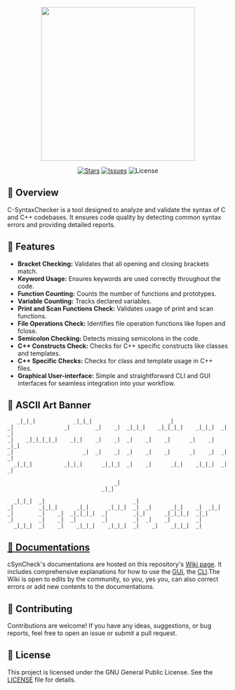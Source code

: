 <p align="center">
 <img height="350" width="350" src="https://github.com/user-attachments/assets/960a6c4d-97bc-404e-9089-92539b92a2c9"
</p>
<p align="center">
  <a href="https://github.com/aa-sikkkk/C-syntaxChecker/stargazers"><img src="https://img.shields.io/github/stars/aa-sikkkk/C-syntaxChecker?style=social" alt="Stars"></a>
  <a href="https://github.com/aa-sikkkk/C-syntaxChecker/issues"><img src="https://img.shields.io/github/issues/aa-sikkkk/C-syntaxChecker" alt="Issues"></a>
  <img src="https://img.shields.io/github/license/aa-sikkkk/C-syntaxChecker" alt="License">
</p>


## 📝 Overview

C-SyntaxChecker is a  tool designed to analyze and validate the syntax of C and C++ codebases. It ensures code quality by detecting common syntax errors and providing detailed reports.

## 🌟 Features

- **Bracket Checking:** Validates that all opening and closing brackets match.
- **Keyword Usage:** Ensures keywords are used correctly throughout the code.
- **Function Counting:** Counts the number of functions and prototypes.
- **Variable Counting:** Tracks declared variables.
- **Print and Scan Functions Check:** Validates usage of print and scan functions.
- **File Operations Check:** Identifies file operation functions like fopen and fclose.
- **Semicolon Checking:** Detects missing semicolons in the code.
- **C++ Constructs Check:** Checks for C++ specific constructs like classes and templates.
- **C++ Specific Checks:** Checks for class and template usage in C++ files.
- **Graphical User-interface:** Simple and straightforward CLI and GUI interfaces for seamless integration into your workflow.

## 🎨 ASCII Art Banner

```
   _|_|_|            _|_|_|                        _|              
_|                _|        _|    _|  _|_|_|    _|_|_|_|    _|_|_|  _|    _|  
_|    _|_|_|_|_|    _|_|    _|    _|  _|    _|    _|      _|    _|    _|_|    
_|                      _|  _|    _|  _|    _|    _|      _|    _|  _|    _|  
  _|_|_|          _|_|_|      _|_|_|  _|    _|      _|_|    _|_|_|  _|    _|  

                                  _|                  
                              _|_|

  _|_|_|  _|                            _|              
_|        _|_|_|      _|_|      _|_|_|  _|  _|      _|_|    _|  _|_|  
_|        _|    _|  _|_|_|_|  _|        _|_|      _|_|_|_|  _|_|      
_|        _|    _|  _|        _|        _|  _|    _|        _|        
  _|_|_|  _|    _|    _|_|_|    _|_|_|  _|    _|    _|_|_|  _|        
```




## [📖 Documentations](https://github.com/aa-sikkkk/C-syntaxChecker/wiki)

cSynCheck's documentations are hosted on this repository's [Wiki page](https://github.com/aa-sikkkk/C-syntaxChecker/wiki). It includes comprehensive explanations for how to use the [GUI](https://github.com/aa-sikkkk/C-syntaxChecker/wiki), the [CLI](https://github.com/aa-sikkkk/C-syntaxChecker/wiki).The Wiki is open to edits by the community, so you, yes you, can also correct errors or add new contents to the documentations.


## 🤝 Contributing

Contributions are welcome! If you have any ideas, suggestions, or bug reports, feel free to open an issue or submit a pull request.

## 📜 License

This project is licensed under the GNU General Public License. See the [LICENSE](LICENSE) file for details.

